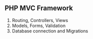## PHP MVC Framework

1. Routing, Controllers, Views
2. Models, Forms, Validation
3. Database connection and Migrations
